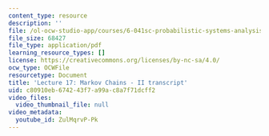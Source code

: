 ```yaml
---
content_type: resource
description: ''
file: /ol-ocw-studio-app/courses/6-041sc-probabilistic-systems-analysis-and-applied-probability-fall-2013/ZulMqrvP-Pk_transcript.pdf
file_size: 68427
file_type: application/pdf
learning_resource_types: []
license: https://creativecommons.org/licenses/by-nc-sa/4.0/
ocw_type: OCWFile
resourcetype: Document
title: 'Lecture 17: Markov Chains - II transcript'
uid: c80910eb-6742-43f7-a99a-c8a7f71dcff2
video_files:
  video_thumbnail_file: null
video_metadata:
  youtube_id: ZulMqrvP-Pk
---
```

